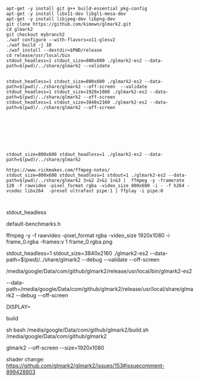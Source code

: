 ``` how to run 
apt-get -y install git g++ build-essential pkg-config
apt-get -y install libx11-dev libgl1-mesa-dev
apt-get -y install libjpeg-dev libpng-dev
git clone https://github.com/kimown/glmark2.git
cd glmark2
git checkout mybranch2
./waf configure --with-flavors=x11-glesv2
./waf build -j 10
./waf install --destdir=$PWD/release
cd release/usr/local/bin
stdout_headless=1 stdout_size=800x600 ./glmark2-es2 --data-path=$(pwd)/../share/glmark2 --validate


stdout_headless=1 stdout_size=800x600 ./glmark2-es2 --data-path=$(pwd)/../share/glmark2 --off-screen  --validate
stdout_headless=1 stdout_size=1920x1080 ./glmark2-es2 --data-path=$(pwd)/../share/glmark2 --off-screen
stdout_headless=1 stdout_size=3840x2160 ./glmark2-es2 --data-path=$(pwd)/../share/glmark2 --off-screen








stdout_size=800x600 stdout_headless=1 ./glmark2-es2 --data-path=$(pwd)/../share/glmark2 

https://www.rickmakes.com/ffmpeg-notes/
stdout_size=800x600 stdout_headless=1 stdout=1 ./glmark2-es2 --data-path=$(pwd)/../share/glmark2 3>&2 2>&1 1>&3 |  ffmpeg -y -framerate 120 -f rawvideo -pixel_format rgba -video_size 800x600 -i - -f h264 -vcodec libx264  -preset ultrafast pipe:1 | ffplay -i pipe:0 



```





stdout_headless

default-benchmarks.h


ffmpeg -y -f rawvideo -pixel_format rgba -video_size 1920x1080 -i frame_0.rgba -frames:v 1 frame_0.rgba.png


stdout_headless=1 stdout_size=3840x2160 ./glmark2-es2 --data-path=$(pwd)/../share/glmark2 --debug --validate --off-screen


/media/google/Data/com/github/glmark2/release/usr/local/bin/glmark2-es2

--data-path=/media/google/Data/com/github/glmark2/release/usr/local/share/glmark2 --debug --off-screen

DISPLAY=



build

sh
bash
/media/google/Data/com/github/glmark2/build.sh
/media/google/Data/com/github/glmark2





glmark2 --off-screen --size=1920x1080


shader change: 
https://github.com/glmark2/glmark2/issues/153#issuecomment-899428803